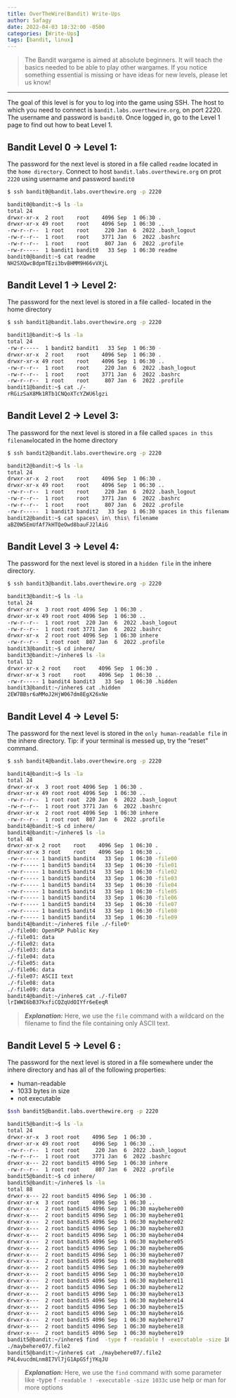 ```yaml
---
title: OverTheWire(Bandit) Write-Ups
author: 5afagy
date: 2022-04-03 18:32:00 -0500
categories: [Write-Ups]
tags: [bandit, linux]
---
```

<!--


## Bandit Level  → Level :

 
```sh
```

-->

>The Bandit wargame is aimed at absolute beginners. It will teach the basics needed to be able to play other wargames. If you notice something essential is missing or have ideas for new levels, please let us know!

** **

The goal of this level is for you to log into the game using SSH. The host to which you need to connect is `bandit.labs.overthewire.org`, on port 2220. The username and password is `bandit0`. Once logged in, go to the Level 1 page to find out how to beat Level 1.



## Bandit Level 0 → Level 1:
The password for the next level is stored in a file called `readme` located in the `home directory`.
Connect to host `bandit.labs.overthewire.org` on prot `2220` using username and password `bandit0`
 
```bash
$ ssh bandit0@bandit.labs.overthewire.org -p 2220 

bandit0@bandit:~$ ls -la
total 24
drwxr-xr-x  2 root    root    4096 Sep  1 06:30 .
drwxr-xr-x 49 root    root    4096 Sep  1 06:30 ..
-rw-r--r--  1 root    root     220 Jan  6  2022 .bash_logout
-rw-r--r--  1 root    root    3771 Jan  6  2022 .bashrc
-rw-r--r--  1 root    root     807 Jan  6  2022 .profile
-rw-r-----  1 bandit1 bandit0   33 Sep  1 06:30 readme
bandit0@bandit:~$ cat readme 
NH2SXQwcBdpmTEzi3bvBHMM9H66vVXjL

```




## Bandit Level 1 → Level 2:
The password for the next level is stored in a file called`-` located in the home directory
```sh
$ ssh bandit1@bandit.labs.overthewire.org -p 2220

bandit1@bandit:~$ ls -la 
total 24
-rw-r-----  1 bandit2 bandit1   33 Sep  1 06:30 -
drwxr-xr-x  2 root    root    4096 Sep  1 06:30 .
drwxr-xr-x 49 root    root    4096 Sep  1 06:30 ..
-rw-r--r--  1 root    root     220 Jan  6  2022 .bash_logout
-rw-r--r--  1 root    root    3771 Jan  6  2022 .bashrc
-rw-r--r--  1 root    root     807 Jan  6  2022 .profile
bandit1@bandit:~$ cat ./-
rRGizSaX8Mk1RTb1CNQoXTcYZWU6lgzi
```

## Bandit Level 2 → Level 3:
The password for the next level is stored in a file called `spaces in this filename`located in the home directory
```sh
$ ssh bandit2@bandit.labs.overthewire.org -p 2220

bandit2@bandit:~$ ls -la
total 24
drwxr-xr-x  2 root    root    4096 Sep  1 06:30 .
drwxr-xr-x 49 root    root    4096 Sep  1 06:30 ..
-rw-r--r--  1 root    root     220 Jan  6  2022 .bash_logout
-rw-r--r--  1 root    root    3771 Jan  6  2022 .bashrc
-rw-r--r--  1 root    root     807 Jan  6  2022 .profile
-rw-r-----  1 bandit3 bandit2   33 Sep  1 06:30 spaces in this filename
bandit2@bandit:~$ cat spaces\ in\ this\ filename 
aBZ0W5EmUfAf7kHTQeOwd8bauFJ2lAiG

``` 

## Bandit Level 3 → Level 4:
The password for the next level is stored in a `hidden file` in the inhere directory.
```sh
$ ssh bandit3@bandit.labs.overthewire.org -p 2220

bandit3@bandit:~$ ls -la 
total 24
drwxr-xr-x  3 root root 4096 Sep  1 06:30 .
drwxr-xr-x 49 root root 4096 Sep  1 06:30 ..
-rw-r--r--  1 root root  220 Jan  6  2022 .bash_logout
-rw-r--r--  1 root root 3771 Jan  6  2022 .bashrc
drwxr-xr-x  2 root root 4096 Sep  1 06:30 inhere
-rw-r--r--  1 root root  807 Jan  6  2022 .profile
bandit3@bandit:~$ cd inhere/
bandit3@bandit:~/inhere$ ls -la
total 12
drwxr-xr-x 2 root    root    4096 Sep  1 06:30 .
drwxr-xr-x 3 root    root    4096 Sep  1 06:30 ..
-rw-r----- 1 bandit4 bandit3   33 Sep  1 06:30 .hidden 
bandit3@bandit:~/inhere$ cat .hidden 
2EW7BBsr6aMMoJ2HjW067dm8EgX26xNe

``` 

## Bandit Level 4 → Level 5:

The password for the next level is stored in the `only human-readable file` in the inhere directory. Tip: if your terminal is messed up, try the “reset” command.
```sh
$ ssh bandit4@bandit.labs.overthewire.org -p 2220

bandit4@bandit:~$ ls -la 
total 24
drwxr-xr-x  3 root root 4096 Sep  1 06:30 .
drwxr-xr-x 49 root root 4096 Sep  1 06:30 ..
-rw-r--r--  1 root root  220 Jan  6  2022 .bash_logout
-rw-r--r--  1 root root 3771 Jan  6  2022 .bashrc
drwxr-xr-x  2 root root 4096 Sep  1 06:30 inhere
-rw-r--r--  1 root root  807 Jan  6  2022 .profile
bandit4@bandit:~$ cd inhere/
bandit4@bandit:~/inhere$ ls -la
total 48
drwxr-xr-x 2 root    root    4096 Sep  1 06:30 .
drwxr-xr-x 3 root    root    4096 Sep  1 06:30 ..
-rw-r----- 1 bandit5 bandit4   33 Sep  1 06:30 -file00
-rw-r----- 1 bandit5 bandit4   33 Sep  1 06:30 -file01
-rw-r----- 1 bandit5 bandit4   33 Sep  1 06:30 -file02
-rw-r----- 1 bandit5 bandit4   33 Sep  1 06:30 -file03
-rw-r----- 1 bandit5 bandit4   33 Sep  1 06:30 -file04
-rw-r----- 1 bandit5 bandit4   33 Sep  1 06:30 -file05
-rw-r----- 1 bandit5 bandit4   33 Sep  1 06:30 -file06
-rw-r----- 1 bandit5 bandit4   33 Sep  1 06:30 -file07
-rw-r----- 1 bandit5 bandit4   33 Sep  1 06:30 -file08
-rw-r----- 1 bandit5 bandit4   33 Sep  1 06:30 -file09
bandit4@bandit:~/inhere$ file ./-file0*
./-file00: OpenPGP Public Key
./-file01: data
./-file02: data
./-file03: data
./-file04: data
./-file05: data
./-file06: data
./-file07: ASCII text
./-file08: data
./-file09: data
bandit4@bandit:~/inhere$ cat ./-file07
lrIWWI6bB37kxfiCQZqUdOIYfr6eEeqR
``` 
> **_Explanation:_** Here, we use the `file` command with a wildcard on the filename to find the file containing only ASCII text.


## Bandit Level 5  → Level 6 :
The password for the next level is stored in a file somewhere under the inhere directory and has all of the following properties:

   * human-readable
   * 1033 bytes in size
   * not executable

 
```sh
$ssh bandit5@bandit.labs.overthewire.org -p 2220

bandit5@bandit:~$ ls -la
total 24
drwxr-xr-x  3 root root    4096 Sep  1 06:30 .
drwxr-xr-x 49 root root    4096 Sep  1 06:30 ..
-rw-r--r--  1 root root     220 Jan  6  2022 .bash_logout
-rw-r--r--  1 root root    3771 Jan  6  2022 .bashrc
drwxr-x--- 22 root bandit5 4096 Sep  1 06:30 inhere
-rw-r--r--  1 root root     807 Jan  6  2022 .profile
bandit5@bandit:~$ cd inhere/
bandit5@bandit:~/inhere$ ls -la
total 88
drwxr-x--- 22 root bandit5 4096 Sep  1 06:30 .
drwxr-xr-x  3 root root    4096 Sep  1 06:30 ..
drwxr-x---  2 root bandit5 4096 Sep  1 06:30 maybehere00
drwxr-x---  2 root bandit5 4096 Sep  1 06:30 maybehere01
drwxr-x---  2 root bandit5 4096 Sep  1 06:30 maybehere02
drwxr-x---  2 root bandit5 4096 Sep  1 06:30 maybehere03
drwxr-x---  2 root bandit5 4096 Sep  1 06:30 maybehere04
drwxr-x---  2 root bandit5 4096 Sep  1 06:30 maybehere05
drwxr-x---  2 root bandit5 4096 Sep  1 06:30 maybehere06
drwxr-x---  2 root bandit5 4096 Sep  1 06:30 maybehere07
drwxr-x---  2 root bandit5 4096 Sep  1 06:30 maybehere08
drwxr-x---  2 root bandit5 4096 Sep  1 06:30 maybehere09
drwxr-x---  2 root bandit5 4096 Sep  1 06:30 maybehere10
drwxr-x---  2 root bandit5 4096 Sep  1 06:30 maybehere11
drwxr-x---  2 root bandit5 4096 Sep  1 06:30 maybehere12
drwxr-x---  2 root bandit5 4096 Sep  1 06:30 maybehere13
drwxr-x---  2 root bandit5 4096 Sep  1 06:30 maybehere14
drwxr-x---  2 root bandit5 4096 Sep  1 06:30 maybehere15
drwxr-x---  2 root bandit5 4096 Sep  1 06:30 maybehere16
drwxr-x---  2 root bandit5 4096 Sep  1 06:30 maybehere17
drwxr-x---  2 root bandit5 4096 Sep  1 06:30 maybehere18
drwxr-x---  2 root bandit5 4096 Sep  1 06:30 maybehere19
bandit5@bandit:~/inhere$ find  -type f -readable ! -executable -size 1033c
./maybehere07/.file2
bandit5@bandit:~/inhere$ cat ./maybehere07/.file2
P4L4vucdmLnm8I7Vl7jG1ApGSfjYKqJU
```
> **_Explanation:_** Here, we use the `find` command with some parameter like -type f `-readable ! -executable -size 1033c` use help or man for more options

